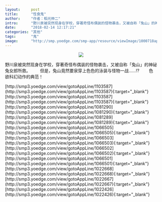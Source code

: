 ```yaml
---
layout:     post
title:      "性食鬼"
author:     "作者：稻光伸二"
intro:      "野川泉被突然现身在学校，穿著奇怪布偶装的怪物袭击，又被自称「兔山」的神祕兔女郎所救。 　　但是，兔山竟然要泉穿上色色的泳装与怪物一战……!? 　　色欲科幻动作的典范！"
date:       "2018-02-14 12:17:21"
categories: "其他"
tags:       "鬼"
image:      "http://smp.yoedge.com/smp-app/resource/viewImage/1000718appline.png"
---
```

<div style="text-align: center">
<p><img src="http://smp.yoedge.com/smp-app/resource/viewImage/1000718appline.png"/></p>
</div>
<p class="post-meta">
<span>野川泉被突然现身在学校，穿著奇怪布偶装的怪物袭击，又被自称「兔山」的神祕兔女郎所救。 　　但是，兔山竟然要泉穿上色色的泳装与怪物一战……!? 　　色欲科幻动作的典范！</span>
</p>
[http://smp3.yoedge.com/view/gotoAppLine/1103587](http://smp3.yoedge.com/view/gotoAppLine/1103587){:target="_blank"}
[http://smp3.yoedge.com/view/gotoAppLine/1103587](http://smp3.yoedge.com/view/gotoAppLine/1103587){:target="_blank"}
[http://smp3.yoedge.com/view/gotoAppLine/1081290](http://smp3.yoedge.com/view/gotoAppLine/1081290){:target="_blank"}
[http://smp3.yoedge.com/view/gotoAppLine/1081289](http://smp3.yoedge.com/view/gotoAppLine/1081289){:target="_blank"}
[http://smp3.yoedge.com/view/gotoAppLine/1066505](http://smp3.yoedge.com/view/gotoAppLine/1066505){:target="_blank"}
[http://smp3.yoedge.com/view/gotoAppLine/1066503](http://smp3.yoedge.com/view/gotoAppLine/1066503){:target="_blank"}
[http://smp3.yoedge.com/view/gotoAppLine/1066502](http://smp3.yoedge.com/view/gotoAppLine/1066502){:target="_blank"}
[http://smp3.yoedge.com/view/gotoAppLine/1066501](http://smp3.yoedge.com/view/gotoAppLine/1066501){:target="_blank"}
[http://smp3.yoedge.com/view/gotoAppLine/1022668](http://smp3.yoedge.com/view/gotoAppLine/1022668){:target="_blank"}
[http://smp3.yoedge.com/view/gotoAppLine/1022667](http://smp3.yoedge.com/view/gotoAppLine/1022667){:target="_blank"}
[http://smp3.yoedge.com/view/gotoAppLine/1022426](http://smp3.yoedge.com/view/gotoAppLine/1022426){:target="_blank"}


